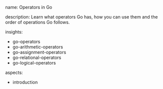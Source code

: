 name: Operators in Go

description: Learn what operators Go has, how you can use them and the order of operations Go follows.

insights:
  - go-operators
  - go-arithmetic-operators
  - go-assignment-operators
  - go-relational-operators
  - go-logical-operators

aspects:
  - introduction
